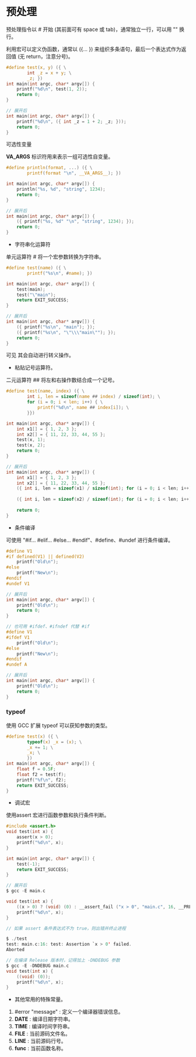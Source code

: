预处理
===

预处理指令以 # 开始 (其前面可有 space 或 tab)，通常独立一行，可以用 "\" 换行。

利用宏可以定义伪函数，通常以 ({... }) 来组织多条语句，最后一个表达式作为返回值 (无 return，注意分号)。

```c
#define test(x, y) ({ \
        int _z = x + y; \
        _z; })
int main(int argc, char* argv[]) {
    printf("%d\n", test(1, 2));
    return 0;
}

// 展开后
int main(int argc, char* argv[]) {
    printf("%d\n", ({ int _z = 1 + 2; _z; }));
    return 0;
}
```

可选性变量

__VA_ARGS__ 标识符⽤来表⽰⼀组可选性⾃变量。
```c
#define println(format, ...) ({ \
        printf(format "\n", __VA_ARGS__); })

int main(int argc, char* argv[]) {
    println("%s, %d", "string", 1234);
    return 0;
}

// 展开后
int main(int argc, char* argv[]) {
    ({ printf("%s, %d" "\n", "string", 1234); });
    return 0;
}
```

- 字符串化运算符

单元运算符 # 将一个宏参数转换为字符串。

```c
#define test(name) ({ \
        printf("%s\n", #name); })

int main(int argc, char* argv[]) {
    test(main);
    test("\"main");
    return EXIT_SUCCESS;
}

// 展开后
int main(int argc, char* argv[]) {
    ({ printf("%s\n", "main"); });
    ({ printf("%s\n", "\"\\\"main\""); });
    return 0;
}
```
可见 其会自动进行转义操作。

- 粘贴记号运算符。

二元运算符 ## 将左和右操作数结合成一个记号。

```c
#define test(name, index) ({ \
        int i, len = sizeof(name ## index) / sizeof(int); \
        for (i = 0; i < len; i++) { \
            printf("%d\n", name ## index[i]); \
        }})

int main(int argc, char* argv[]) {
    int x1[] = { 1, 2, 3 };
    int x2[] = { 11, 22, 33, 44, 55 };
    test(x, 1);
    test(x, 2);
    return 0;
}

// 展开后
int main(int argc, char* argv[]) {
    int x1[] = { 1, 2, 3 };
    int x2[] = { 11, 22, 33, 44, 55 };
    ({ int i, len = sizeof(x1) / sizeof(int); for (i = 0; i < len; i++) { printf("%d\n", 
                                                                                 x1[i]); }});
    ({ int i, len = sizeof(x2) / sizeof(int); for (i = 0; i < len; i++) { printf("%d\n", 
                                                                                 x2[i]); }});
    return 0;
}
```

- 条件编译

可使用 "#if... #elif... #else... #endif"、#define、#undef 进行条件编译。

```c
#define V1
#if defined(V1) || defined(V2)
    printf("Old\n");
#else
    printf("New\n");
#endif
#undef V1

// 展开后
int main(int argc, char* argv[]) {
    printf("Old\n");
    return 0;
}

// 也可用 #ifdef、#ifndef 代替 #if
#define V1
#ifdef V1
    printf("Old\n");
#else
    printf("New\n");
#endif
#undef A

// 展开后
int main(int argc, char* argv[]) {
    printf("Old\n");
    return 0;
}
```

### typeof

使用 GCC 扩展 typeof 可以获知参数的类型。

```c
#define test(x) ({ \
        typeof(x) _x = (x); \
        _x += 1; \
        _x; \
        })
int main(int argc, char* argv[]) {
    float f = 0.5F;
    float f2 = test(f);
    printf("%f\n", f2);
    return EXIT_SUCCESS;
}
```

- 调试宏

使用assert 宏进行函数参数和执行条件判断。

```c
#include <assert.h>
void test(int x) {
    assert(x > 0);
    printf("%d\n", x);
}

int main(int argc, char* argv[]) {
    test(-1);
    return EXIT_SUCCESS;
}

// 展开后
$ gcc -E main.c

void test(int x) {
    ((x > 0) ? (void) (0) : __assert_fail ("x > 0", "main.c", 16, __PRETTY_FUNCTION__));
    printf("%d\n", x);
}

// 如果 assert 条件表达式不为 true，则出错并终止进程

$ ./test
test: main.c:16: test: Assertion `x > 0' failed.
Aborted

// 在编译 Release 版本时，记得加上 -DNDEBUG 参数
$ gcc -E -DNDEBUG main.c
void test(int x) {
    ((void) (0));
    printf("%d\n", x);
}
```

- 其他常用的特殊常量。

1. #error "message" : 定义一个编译器错误信息。
2. __DATE__ : 编译日期字符串。
3. __TIME__ : 编译时间字符串。
4. __FILE__ : 当前源码文件名。
5. __LINE__ : 当前源码行号。
6. __func__ : 当前函数名称。
